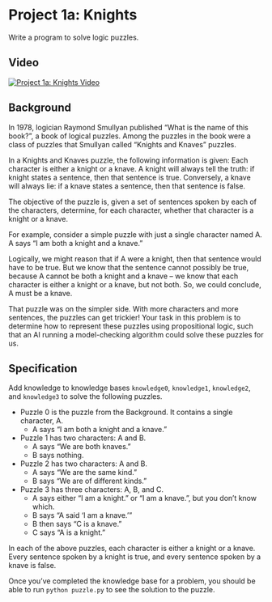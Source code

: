 # Project 1a: Knights

Write a program to solve logic puzzles.

## Video

[![Project 1a: Knights Video](http://img.youtube.com/vi/NagQUqtGMt8/0.jpg)](https://youtu.be/NagQUqtGMt8)

## Background

In 1978, logician Raymond Smullyan published “What is the name of this book?”, a book of logical puzzles. Among the puzzles in the book were a class of puzzles that Smullyan called “Knights and Knaves” puzzles.

In a Knights and Knaves puzzle, the following information is given: Each character is either a knight or a knave. A knight will always tell the truth: if knight states a sentence, then that sentence is true. Conversely, a knave will always lie: if a knave states a sentence, then that sentence is false.

The objective of the puzzle is, given a set of sentences spoken by each of the characters, determine, for each character, whether that character is a knight or a knave.

For example, consider a simple puzzle with just a single character named A. A says “I am both a knight and a knave.”

Logically, we might reason that if A were a knight, then that sentence would have to be true. But we know that the sentence cannot possibly be true, because A cannot be both a knight and a knave – we know that each character is either a knight or a knave, but not both. So, we could conclude, A must be a knave.

That puzzle was on the simpler side. With more characters and more sentences, the puzzles can get trickier! Your task in this problem is to determine how to represent these puzzles using propositional logic, such that an AI running a model-checking algorithm could solve these puzzles for us.

## Specification

Add knowledge to knowledge bases `knowledge0`, `knowledge1`, `knowledge2`, and `knowledge3` to solve the following puzzles.

- Puzzle 0 is the puzzle from the Background. It contains a single character, A.
    - A says “I am both a knight and a knave.”
- Puzzle 1 has two characters: A and B.
    - A says “We are both knaves.”
    - B says nothing.
- Puzzle 2 has two characters: A and B.
    - A says “We are the same kind.”
    - B says “We are of different kinds.”
- Puzzle 3 has three characters: A, B, and C.
    - A says either “I am a knight.” or “I am a knave.”, but you don’t know which.
    - B says “A said ‘I am a knave.’”
    - B then says “C is a knave.”
    - C says “A is a knight.”

In each of the above puzzles, each character is either a knight or a knave. Every sentence spoken by a knight is true, and every sentence spoken by a knave is false.

Once you’ve completed the knowledge base for a problem, you should be able to run `python puzzle.py` to see the solution to the puzzle.